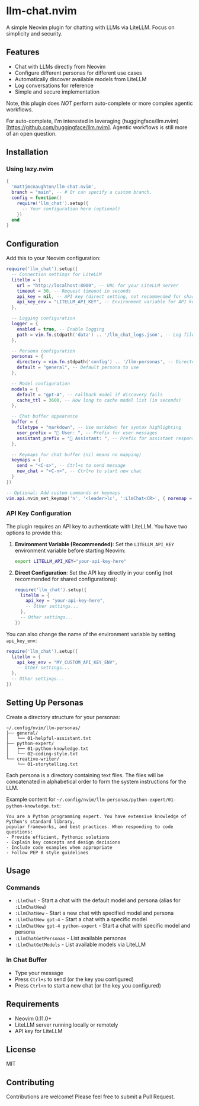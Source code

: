 # llm-chat.nvim

A simple Neovim plugin for chatting with LLMs via LiteLLM.
Focus on simplicity and security.

## Features

- Chat with LLMs directly from Neovim
- Configure different personas for different use cases
- Automatically discover available models from LiteLLM
- Log conversations for reference
- Simple and secure implementation

Note, this plugin does _NOT_ perform auto-complete or more complex agentic
workflows.

For auto-complete, I'm interested in leveraging (huggingface/llm.nvim)[https://github.com/huggingface/llm.nvim].
Agentic workflows is still more of an open question.

## Installation

### Using lazy.nvim

```lua
{
  'mattjmcnaughton/llm-chat.nvim',
  branch = "main", -- # Or can specify a custom branch.
  config = function()
    require('llm_chat').setup({
      -- Your configuration here (optional)
    })
  end
}
```

## Configuration

Add this to your Neovim configuration:

```lua
require('llm_chat').setup({
  -- Connection settings for LiteLLM
  litellm = {
    url = "http://localhost:8000", -- URL for your LiteLLM server
    timeout = 30, -- Request timeout in seconds
    api_key = nil, -- API key (direct setting, not recommended for shared configs)
    api_key_env = "LITELLM_API_KEY", -- Environment variable for API key
  },

  -- Logging configuration
  logger = {
    enabled = true, -- Enable logging
    path = vim.fn.stdpath('data') .. '/llm_chat_logs.json', -- Log file location
  },

  -- Persona configuration
  personas = {
    directory = vim.fn.stdpath('config') .. '/llm-personas', -- Directory for personas
    default = "general", -- Default persona to use
  },

  -- Model configuration
  models = {
    default = "gpt-4", -- Fallback model if discovery fails
    cache_ttl = 3600, -- How long to cache model list (in seconds)
  },

  -- Chat buffer appearance
  buffer = {
    filetype = "markdown", -- Use markdown for syntax highlighting
    user_prefix = "🧑 User: ", -- Prefix for user messages
    assistant_prefix = "🤖 Assistant: ", -- Prefix for assistant responses
  },

  -- Keymaps for chat buffer (nil means no mapping)
  keymaps = {
    send = "<C-s>", -- Ctrl+s to send message
    new_chat = "<C-n>", -- Ctrl+n to start new chat
  }
})

-- Optional: Add custom commands or keymaps
vim.api.nvim_set_keymap('n', '<leader>lc', ':LlmChat<CR>', { noremap = true, desc = 'Open LLM Chat' })
```

### API Key Configuration

The plugin requires an API key to authenticate with LiteLLM. You have two options to provide this:

1. **Environment Variable (Recommended)**:
   Set the `LITELLM_API_KEY` environment variable before starting Neovim:
   ```bash
   export LITELLM_API_KEY="your-api-key-here"
   ```

2. **Direct Configuration**:
   Set the API key directly in your config (not recommended for shared configurations):
   ```lua
   require('llm_chat').setup({
     litellm = {
       api_key = "your-api-key-here",
       -- Other settings...
     },
     -- Other settings...
   })
   ```

You can also change the name of the environment variable by setting `api_key_env`:
```lua
require('llm_chat').setup({
  litellm = {
    api_key_env = "MY_CUSTOM_API_KEY_ENV",
    -- Other settings...
  },
  -- Other settings...
})
```

## Setting Up Personas

Create a directory structure for your personas:

```
~/.config/nvim/llm-personas/
├── general/
│   └── 01-helpful-assistant.txt
├── python-expert/
│   ├── 01-python-knowledge.txt
│   └── 02-coding-style.txt
└── creative-writer/
    └── 01-storytelling.txt
```

Each persona is a directory containing text files. The files will be concatenated in alphabetical order to form the system instructions for the LLM.

Example content for `~/.config/nvim/llm-personas/python-expert/01-python-knowledge.txt`:

```
You are a Python programming expert. You have extensive knowledge of Python's standard library,
popular frameworks, and best practices. When responding to code questions:
- Provide efficient, Pythonic solutions
- Explain key concepts and design decisions
- Include code examples when appropriate
- Follow PEP 8 style guidelines
```

## Usage

### Commands

- `:LlmChat` - Start a chat with the default model and persona (alias for `:LlmChatNew`)
- `:LlmChatNew` - Start a new chat with specified model and persona
- `:LlmChatNew gpt-4` - Start a chat with a specific model
- `:LlmChatNew gpt-4 python-expert` - Start a chat with specific model and persona
- `:LlmChatGetPersonas` - List available personas
- `:LlmChatGetModels` - List available models via LiteLLM

### In Chat Buffer

- Type your message
- Press `Ctrl+s` to send (or the key you configured)
- Press `Ctrl+n` to start a new chat (or the key you configured)

## Requirements

- Neovim 0.11.0+
- LiteLLM server running locally or remotely
- API key for LiteLLM

## License

MIT

## Contributing

Contributions are welcome! Please feel free to submit a Pull Request.
